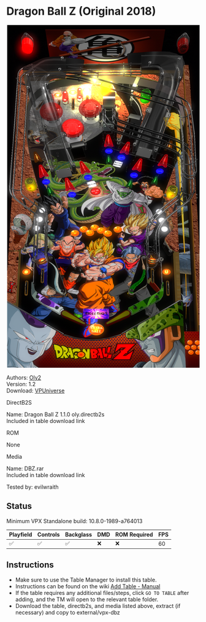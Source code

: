 # Dragon Ball Z (Original 2018)

![Table Preview](../../images/vpx-dbz.png)

Authors: [Oly2](https://vpuniverse.com/profile/51096-oly2/)  
Version: 1.2  
Download: [VPUniverse](https://vpuniverse.com/files/file/14361-dragon-ball-z-oly-120/)

DirectB2S

Name: Dragon Ball Z 1.1.0 oly.directb2s  
Included in table download link

ROM

None

Media

Name: DBZ.rar  
Included in table download link

Tested by: evilwraith

## Status 

Minimum VPX Standalone build: 10.8.0-1989-a764013

| Playfield | Controls | Backglass | DMD | ROM Required | FPS | 
|-----------|----------|-----------|-----|--------------|-----|
| :white_check_mark: | :white_check_mark: | :white_check_mark: | :x: | :x: | 60 |

## Instructions

- Make sure to use the Table Manager to install this table.
- Instructions can be found on the wiki [Add Table - Manual](https://github.com/LegendsUnchained/vpx-standalone-alp4k/wiki/%5B04%5D-%F0%9F%A7%A1-TM-%E2%80%90-Other-Features#add-table---manual)
- If the table requires any additional files/steps, click `GO TO TABLE` after adding, and the TM will open to the relevant table folder.
- Download the table, directb2s, and media listed above, extract (if necessary) and copy to external/vpx-dbz

